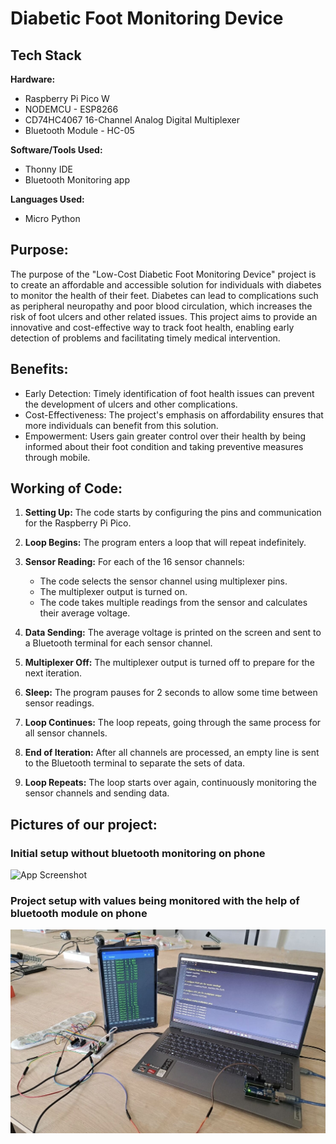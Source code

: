 # Diabetic Foot Monitoring Device


## Tech Stack

**Hardware:**
- Raspberry Pi Pico W
- NODEMCU - ESP8266
- CD74HC4067 16-Channel Analog Digital Multiplexer
- Bluetooth Module - HC-05

**Software/Tools Used:** 
- Thonny IDE
- Bluetooth Monitoring app

**Languages Used:**
- Micro Python


## Purpose:
The purpose of the "Low-Cost Diabetic Foot Monitoring Device" project is to create an affordable and accessible solution for individuals with diabetes to monitor the health of their feet. Diabetes can lead to complications such as peripheral neuropathy and poor blood circulation, which increases the risk of foot ulcers and other related issues. This project aims to provide an innovative and cost-effective way to track foot health, enabling early detection of problems and facilitating timely medical intervention.
## Benefits:
- Early Detection: Timely identification of foot health issues can prevent the development of ulcers and other complications.
- Cost-Effectiveness: The project's emphasis on affordability ensures that more individuals can benefit from this solution.
- Empowerment: Users gain greater control over their health by being informed about their foot condition and taking preventive measures through mobile.



## Working of Code:

1. **Setting Up:** The code starts by configuring the pins and communication for the Raspberry Pi Pico.

2. **Loop Begins:** The program enters a loop that will repeat indefinitely.

3. **Sensor Reading:** For each of the 16 sensor channels:
   - The code selects the sensor channel using multiplexer pins.
   - The multiplexer output is turned on.
   - The code takes multiple readings from the sensor and calculates their average voltage.

4. **Data Sending:** The average voltage is printed on the screen and sent to a Bluetooth terminal for each sensor channel.

5. **Multiplexer Off:** The multiplexer output is turned off to prepare for the next iteration.

6. **Sleep:** The program pauses for 2 seconds to allow some time between sensor readings.

7. **Loop Continues:** The loop repeats, going through the same process for all sensor channels.

8. **End of Iteration:** After all channels are processed, an empty line is sent to the Bluetooth terminal to separate the sets of data.

9. **Loop Repeats:** The loop starts over again, continuously monitoring the sensor channels and sending data.

## Pictures of our project:

### Initial setup without bluetooth monitoring on phone
![App Screenshot](./assets/pic1.png)

### Project setup with values being monitored with the help of bluetooth module on phone
![App Screenshot](./assets/pic.jpg)
